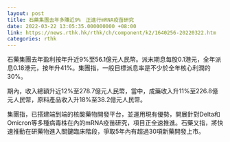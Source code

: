 ```yaml
---
layout: post
title: 石藥集團去年多賺近9%　正進行mRNA疫苗研究
date: 2022-03-22 13:05:35.000000000 +08:00
link: https://news.rthk.hk/rthk/ch/component/k2/1640256-20220322.htm
categories: rthk
---
```


石藥集團去年盈利按年升近9%至56.1億元人民幣。派末期息每股0.1港元，全年派息0.18港元，按年升41%。集團指，一般目標派息率是不少於全年核心利潤的30%。

期內，收入總額升近12%至278.7億元人民幣，當中，成藥收入升11%至226.8億元人民幣，原料產品收入升18%至38.2億元人民幣。

集團指，已搭建端到端的核酸藥物開發平台，並運用現有優勢，開展針對Delta和Omicron等多種病毒株在內的mRNA疫苗研究，項目正全速推進。石藥又指，將快速推動在研藥物進入關鍵臨床階段，爭取5年內有超過30項新藥開發上市。
